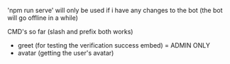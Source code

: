 'npm run serve' will only be used if i have any changes to the bot (the bot will go offline in a while)

CMD's so far (slash and prefix both works)
- greet (for testing the verification success embed) = ADMIN ONLY
- avatar (getting the user's avatar)